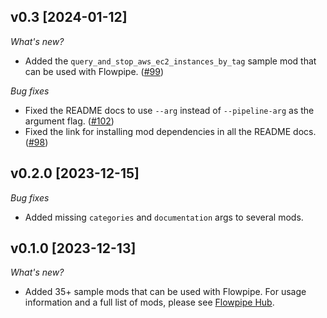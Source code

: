 ## v0.3 [2024-01-12]

_What's new?_

- Added the `query_and_stop_aws_ec2_instances_by_tag` sample mod that can be used with Flowpipe. ([#99](https://github.com/turbot/flowpipe-samples/pull/99))

_Bug fixes_

- Fixed the README docs to use `--arg` instead of `--pipeline-arg` as the argument flag. ([#102](https://github.com/turbot/flowpipe-samples/pull/102))
- Fixed the link for installing mod dependencies in all the README docs. ([#98](https://github.com/turbot/flowpipe-samples/pull/98))

## v0.2.0 [2023-12-15]

_Bug fixes_

- Added missing `categories` and `documentation` args to several mods.

## v0.1.0 [2023-12-13]

_What's new?_

- Added 35+ sample mods that can be used with Flowpipe. For usage information and a full list of mods, please see [Flowpipe Hub](https://hub.flowpipe.io/?type=sample#search).
